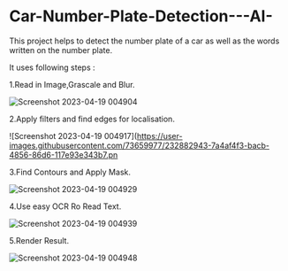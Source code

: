 # Car-Number-Plate-Detection---AI-
This project helps to detect the number plate of a car as well as the words written on the number plate.

It uses following steps :

1.Read in Image,Grascale and Blur.

![Screenshot 2023-04-19 004904](https://user-images.githubusercontent.com/73659977/232882887-22569171-3e01-4c63-95a3-945c2dfc87c8.png)

2.Apply filters and find edges for localisation.

![Screenshot 2023-04-19 004917](https://user-images.githubusercontent.com/73659977/232882943-7a4af4f3-bacb-4856-86d6-117e93e343b7.pn

3.Find Contours and Apply Mask.

![Screenshot 2023-04-19 004929](https://user-images.githubusercontent.com/73659977/232883000-446cdead-4ac0-49b7-923d-453d7b5c63ff.png)

4.Use easy OCR Ro Read Text.

![Screenshot 2023-04-19 004939](https://user-images.githubusercontent.com/73659977/232883019-bd0e7441-dae1-4a78-b021-50f2531df27e.png)

5.Render Result.

![Screenshot 2023-04-19 004948](https://user-images.githubusercontent.com/73659977/232883034-86ee6d46-4e64-4b90-b075-6c37504dfeb6.png)
